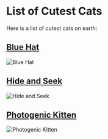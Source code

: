 
List of Cutest Cats
===================

Here is a list of cutest cats on earth:

## [Blue Hat](/images/blue-hat.jpg)

![Blue Hat](/thumbnails/blue-hat.jpg)

## [Hide and Seek](/images/hide-and-seek.jpg)

![Hide and Seek](/thumbnails/hide-and-seek.jpg)

## [Photogenic Kitten](/images/photogenic-kitten.jpg)

![Photogenic Kitten](/thumbnails/photogenic-kitten.jpg)